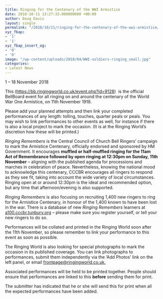 ```yaml
---
title: Ringing for the Centenary of the WWI Armistice
date: 2018-10-11 13:27:33.000000000 +00:00
author: Doug Davis
layout: single
permalink: "/2018/10/11/ringing-for-the-centenary-of-the-wwi-armistice/"
xyz_fbap:
- '1'
- '1'
xyz_fbap_insert_og:
- '0'
- '0'
image: "/wp-content/uploads/2018/04/WWI-soldiers-ringing_small.jpg"
categories:
- Latest News
---
```

1 – 18 November 2018

This (<a href="https://bb.ringingworld.co.uk/event.php?id=9128" target="_blank" rel="noopener">https://bb.ringingworld.co.uk/event.php?id=9128</a>)  is the official BellBoard event for all ringing on and around the centenary of the World War One Armistice, on 11th November 1918.

Please add your planned attempts and then link your completed performances of any length: tolling, touches, quarter peals or peals. You may wish to link performances to other events as well, for instance if there is also a local project to mark the occasion. (It is at the Ringing World’s discretion how these will be printed.)

_Ringing Remembers_ is the Central Council of Church Bell Ringers’ campaign to mark the Armistice Centenary, officially endorsed and sponsored by HM Government. It encourages **muffled or half-muffled ringing for the 11am Act of Remembrance followed by open ringing at 12:30pm on Sunday, 11th November** – aligning with the published agenda for processions and marches in celebration of peace. Nevertheless, knowing the national mood to acknowledge this centenary, CCCBR encourages all ringers to respond as they see fit, taking into account the wide variety of local circumstances. Ringing open at or around 12:30pm is the ideal and recommended option, but any time that afternoon/evening is also supported.

_Ringing Remembers_ is also focusing on recruiting 1,400 new ringers to ring for the Armistice Centenary, in honour of the 1,400 known to have been lost in the war. There is a database of new _Ringing Remembers_ learners at <a href="https://a100.cccbr.tunbury.org" target="_blank" rel="noopener">a100.cccbr.tunbury.org</a> – please make sure you register yourself, or tell your new ringers to do so.

Performances will be collated and printed in the Ringing World soon after the 11th November, so please remember to link your performance to this event as soon as possible.

The Ringing World is also looking for special photographs to mark the occasion in its published coverage. You can link photographs to performances, submit them independently via the ‘Add Photos’ link on the left panel, or email [frontpage@ringingworld.co.uk.](mailto:frontpage@ringingworld.co.uk)

Associated performances will be held to be printed together. People should ensure that performances are linked to this **before** sending them for print.

The submitter has indicated that he or she will send this for print when all the expected performances have been added.
